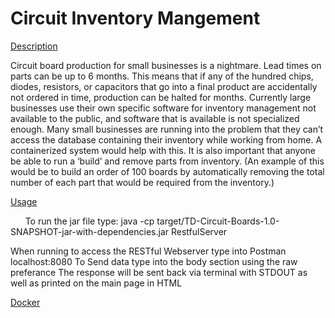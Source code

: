 # Circuit Inventory Mangement

<ins>Description</ins>

Circuit board production for small businesses is a nightmare. Lead times on parts can be
up to 6 months. This means that if any of the hundred chips, diodes, resistors, or capacitors that
go into a final product are accidentally not ordered in time, production can be halted for months.
Currently large businesses use their own specific software for inventory management not
available to the public, and software that is available is not specialized enough.
Many small businesses are running into the problem that they can’t access the database
containing their inventory while working from home. A containerized system would help with this.
It is also important that anyone be able to run a ‘build’ and remove parts from inventory. (An
example of this would be to build an order of 100 boards by automatically removing the total
number of each part that would be required from the inventory.)

<ins>Usage</ins>

&nbsp;&nbsp;&nbsp;&nbsp;&nbsp;&nbsp;To run the jar file type:
java -cp target/TD-Circuit-Boards-1.0-SNAPSHOT-jar-with-dependencies.jar RestfulServer

When running to access the RESTful Webserver type into Postman localhost:8080
To Send data type into the body section using the raw preferance
The response will be sent back via terminal with STDOUT as well as printed on the main page in HTML

<ins>Docker</ins>

